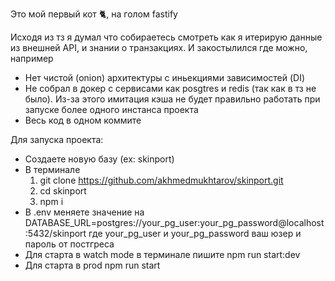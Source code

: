 Это мой первый кот 🐈, на голом fastify

Исходя из тз я думал что собираетесь смотреть как я итерирую данные из внешней API, и знании о транзакциях. И закостылился где можно, например
- Нет чистой (onion) архитектуры с иньекциями зависимостей (DI)
- Не собрал в докер с сервисами как posgtres и redis (так как в тз не было). Из-за этого имитация кэша не будет правильно работать при запуске более одного инстанса проекта
- Весь код в одном коммите

Для запуска проекта:
- Cоздаете новую базу (ex: skinport)
- В терминале
  1. git clone https://github.com/akhmedmukhtarov/skinport.git
  2. cd skinport
  2. npm i
- В .env меняете значение на DATABASE_URL=postgres://your_pg_user:your_pg_password@localhost:5432/skinport где your_pg_user и your_pg_password ваш юзер и пароль от постгреса
- Для старта в watch mode в терминале пишите npm run start:dev
- Для старта в prod npm run start